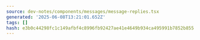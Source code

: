 ```yaml
---
source: dev-notes/components/messages/message-replies.tsx
generated: '2025-06-08T13:21:01.652Z'
tags: []
hash: e3b0c44298fc1c149afbf4c8996fb92427ae41e4649b934ca495991b7852b855
---
```


